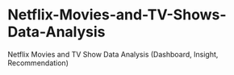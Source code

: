 # Netflix-Movies-and-TV-Shows-Data-Analysis
Netflix Movies and TV Show Data Analysis (Dashboard, Insight, Recommendation)
